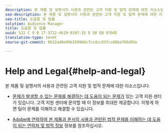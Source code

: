 ```yaml
---
description: 본 제품 및 설명서의 사용과 관련된 고객 지원 및 법적 문제에 대한 리소스입니다.
seo-description: 본 제품 및 설명서의 사용과 관련된 고객 지원 및 법적 문제에 대한 리소스입니다.
seo-title: 도움말 및 법률
solution: Audience Manager
title: 도움말 및 법률
uuid: 522 C 9 B 17-3712-4619-9197-15 D 50 EB 97045
translation-type: tm+mt
source-git-commit: 0b32a48e99b35990dc7ccdcc03fcc68ba769d93e

---
```



# Help and Legal{#help-and-legal}

본 제품 및 설명서의 사용과 관련된 고객 지원 및 법적 문제에 대한 리소스입니다.

* [문제가 발생할 수 있는 문제를 해결하는 데 도움이 되는 문제가](/help/using/help-legal/help-problem.md)
있는 고객 지원 센터가 있습니다. 고객 지원 센터에 문의할 때 이 정보를 최대한 제공합니다. 이렇게 하면 팀이 문제를 이해하고 해결할 수 있습니다.


* [Adobe에 연락하여 본 제품과 문서의 사용과 관련된 법적 문제를 이해하는 데 도움이 되는 연락처 및 법적 정보](/help/using/help-legal/help-legal-contact.md)
정보를 참조하십시오.
